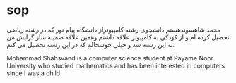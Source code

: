 # sop
محمد شاهسوندهستم دانشجوی رشته کامپیوتراز دانشگاه پیام نور  که در رشته ریاضی تحصیل کرده ام و از کودکی به کامپیوتر علاقه داشتم وهمین علاقه ضمینه ساز گرایش من به این رشته شد و خیلی خوشحالم که در این رشته تحصیل می کنم. 

Mohammad Shahsvand is a computer science student at Payame Noor University who studied mathematics and has been interested in computers since I was a child.
